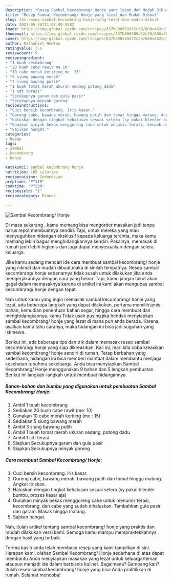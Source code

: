 ```yaml
---
description: "Resep Sambal Kecombrang/ Honje yang lezat dan Mudah Dibuat"
title: "Resep Sambal Kecombrang/ Honje yang lezat dan Mudah Dibuat"
slug: 241-resep-sambal-kecombrang-honje-yang-lezat-dan-mudah-dibuat
date: 2021-05-26T11:07:40.998Z
image: https://img-global.cpcdn.com/recipes/837b800589df2c39/680x482cq70/sambal-kecombrang-honje-foto-resep-utama.jpg
thumbnail: https://img-global.cpcdn.com/recipes/837b800589df2c39/680x482cq70/sambal-kecombrang-honje-foto-resep-utama.jpg
cover: https://img-global.cpcdn.com/recipes/837b800589df2c39/680x482cq70/sambal-kecombrang-honje-foto-resep-utama.jpg
author: Nathaniel Newton
ratingvalue: 3.6
reviewcount: 9
recipeingredient:
- "1 buah kecombrang"
- "20 buah cabe rawit me 10"
- "10 cabe merah keriting me  15"
- "5 siung bawang merah"
- "3 siung bawang putih"
- "1 buah tomat merah ukuran sedang potong dadu"
- "1 sdt terasi"
- "Secukupnya garam dan gula pasir"
- "Secukupnya minyak goreng"
recipeinstructions:
- "Cuci bersih kecombrang. Iris kasar."
- "Goreng cabe, bawang merah, bawang putih dan tomat hingga matang. Angkat tiriskan."
- "Haluskan dengan tingkat kehalusan sesuai selera (sy pakai blender bumbu, proses kasar aja)"
- "Gunakan minyak bekas menggoreng cabe untuk menumis terasi, kecombrang, dan cabe yang sudah dihaluskan. Tambahkan gula pasir dan garam. Masak hingga matang."
- "Sajikan hangat."
categories:
- Resep
tags:
- sambal
- kecombrang
- honje

katakunci: sambal kecombrang honje 
nutrition: 185 calories
recipecuisine: Indonesian
preptime: "PT31M"
cooktime: "PT53M"
recipeyield: "1"
recipecategory: Dinner

---
```



![Sambal Kecombrang/ Honje](https://img-global.cpcdn.com/recipes/837b800589df2c39/680x482cq70/sambal-kecombrang-honje-foto-resep-utama.jpg)

Di masa  sekarang , kamu memang bisa mengorder masakan jadi tanpa harus repot membuatnya sendiri. Tapi, untuk mereka yang mau menyuguhkan hidangan eksklusif kepada keluarga tercinta, maka kamu memang lebih bagus menghidangkannya sendiri. Pasalnya, memasak di rumah jauh lebih higienis dan juga dapat menyesuaikan dengan selera keluarga.

Jika kamu sedang mencari ide cara membuat sambal kecombrang/ honje yang nikmat dan mudah dibuat,maka di sinilah tempatnya. Resep sambal kecombrang/ honje  sebenarnya tidak susah untuk dilakukan jika anda mengerjakannya dengan cara yang benar. Tapi, kamu jangan takut akan gagal dalam memasaknya 
karena di artikel ini kami akan mengupas sambal kecombrang/ honje dengan tepat.  



Nah untuk kamu yang ingin memasak sambal kecombrang/ honje yang lezat, ada beberapa langkah yang dapat dilakukan, pertama memilih jenis bahan, kemudian penentuan bahan segar, hingga cara membuat dan menghidangkannya. kamu Tidak usah pusing jika hendak menyiapkan sambal kecombrang/ honje yang lezat di mana pun anda berada. Karena, asalkan kamu  tahu caranya, maka hidangan ini bisa jadi suguhan yang istimewa.

Berikut ini, ada beberapa tips dan trik dalam memasak resep sambal kecombrang/ honje yang siap dikreasikan. Kali ini, mari kita coba kreasikan sambal kecombrang/ honje sendiri di rumah. Tetap berbahan yang sederhana, hidangan ini bisa memberi manfaat dalam membantu menjaga kesehatan tubuhmu sekeluarga. Anda bisa menyiapkan Sambal Kecombrang/ Honje menggunakan 9 bahan dan 5 langkah pembuatan. Berikut ini langkah-langkah untuk membuat hidangannya.

<!--inarticleads1-->

##### Bahan-bahan dan bumbu yang digunakan untuk pembuatan Sambal Kecombrang/ Honje:

1. Ambil 1 buah kecombrang
1. Sediakan 20 buah cabe rawit (me: 10)
1. Gunakan 10 cabe merah keriting (me : 15)
1. Sediakan 5 siung bawang merah
1. Ambil 3 siung bawang putih
1. Ambil 1 buah tomat merah ukuran sedang, potong dadu
1. Ambil 1 sdt terasi
1. Siapkan Secukupnya garam dan gula pasir
1. Siapkan Secukupnya minyak goreng




<!--inarticleads2-->

##### Cara membuat Sambal Kecombrang/ Honje:

1. Cuci bersih kecombrang. Iris kasar.
1. Goreng cabe, bawang merah, bawang putih dan tomat hingga matang. Angkat tiriskan.
1. Haluskan dengan tingkat kehalusan sesuai selera (sy pakai blender bumbu, proses kasar aja)
1. Gunakan minyak bekas menggoreng cabe untuk menumis terasi, kecombrang, dan cabe yang sudah dihaluskan. Tambahkan gula pasir dan garam. Masak hingga matang.
1. Sajikan hangat.




Nah, itulah artikel tentang  sambal kecombrang/ honje  yang praktis dan mudah dilakukan versi kami. Semoga kamu mampu mempraktekkannya dengan hasil yang terbaik. 

Terima kasih anda telah membaca resep yang kami tampilkan di sini. Harapan kami, olahan  Sambal Kecombrang/ Honje sederhana di atas dapat membantu Anda menyiapkan masakan yang lezat untuk keluarga/teman ataupun menjadi ide dalam berbisnis kuliner. Bagaimana? Gampang kan? Itulah resep sambal kecombrang/ honje yang bisa Anda praktikkan di rumah. Selamat mencoba!

